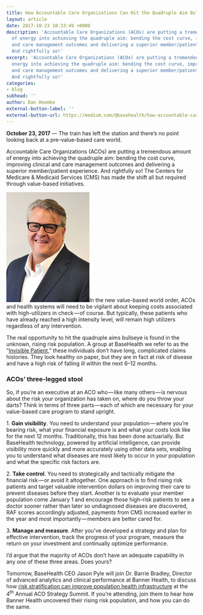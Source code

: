 ```yaml
---
title: How Accountable Care Organizations Can Hit the Quadruple Aim Bullseye
layout: article
date: 2017-10-23 10:33:49 +0000
description: 'Accountable Care Organizations (ACOs) are putting a tremendous amount
  of energy into achieving the quadruple aim: bending the cost curve, improving clinical
  and care management outcomes and delivering a superior member/patient experience.
  And rightfully so!'
excerpt: 'Accountable Care Organizations (ACOs) are putting a tremendous amount of
  energy into achieving the quadruple aim: bending the cost curve, improving clinical
  and care management outcomes and delivering a superior member/patient experience.
  And rightfully so!'
categories:
- blog
subhead: ''
author: Dan Hoemke
external-button-label: ''
external-button-url: https://medium.com/@basehealth/how-accountable-care-organizations-can-hit-the-quadruple-aim-bullseye-c13f6180e137
---
```

**October 23, 2017** — The train has left the station and there’s no point looking back at a pre-value-based care world.

Accountable Care Organizations (ACOs) are putting a tremendous amount of energy into achieving the quadruple aim: bending the cost curve, improving clinical and care management outcomes and delivering a superior member/patient experience. And rightfully so! The Centers for Medicare & Medicaid Services (CMS) has made the shift all but required through value-based initiatives.

![](/uploads/2018/01/02/DanHoemke.png "“The real opportunity to hit the quadruple aims bullseye is found in the unknown, rising risk population.” — Dan Hoemke, EVP, Value-Based Healths Solutions, BaseHealth")In the new value-based world order, ACOs and health systems will need to be vigilant about keeping costs associated with high-utilizers in check — of course. But typically, these patients who have already reached a high intensity level, will remain high utilizers regardless of any intervention.

The real opportunity to hit the quadruple aims bullseye is found in the unknown, rising risk population. A group at BaseHealth we refer to as the “[Invisible Patient](https://medium.com/@basehealth/finding-the-invisible-patient-21c19e384cdc),” these individuals don’t have long, complicated claims histories. They look healthy on paper, but they are in fact at risk of disease and have a high risk of falling ill within the next 6–12 months.

### **ACOs’ three-legged stool**

So, if you’re an executive at an ACO who — like many others — is nervous about the risk your organization has taken on, where do you throw your darts? Think in terms of three parts — each of which are necessary for your value-based care program to stand upright.

1\. **Gain visibility**. You need to understand your population — where you’re bearing risk, what your financial exposure is and what your costs look like for the next 12 months. Traditionally, this has been done actuarially. But BaseHealth technology, powered by artificial intelligence, can provide visibility more quickly and more accurately using other data sets, enabling you to understand what diseases are most likely to occur in your population and what the specific risk factors are.

2\. **Take control**. You need to strategically and tactically mitigate the financial risk — or avoid it altogether. One approach is to find rising risk patients and target valuable intervention dollars on improving their care to prevent diseases before they start. Another is to evaluate your member population come January 1 and encourage those high-risk patients to see a doctor sooner rather than later so undiagnosed diseases are discovered, RAF scores accordingly adjusted, payments from CMS increased earlier in the year and most importantly — members are better cared for.

3\. **Manage and measure**. After you’ve developed a strategy and plan for effective intervention, track the progress of your program, measure the return on your investment and continually optimize performance.

I’d argue that the majority of ACOs don’t have an adequate capability in any _one_ of these three areas. Does yours?

Tomorrow, BaseHealth CEO Jason Pyle will join Dr. Barrie Bradley, Director of advanced analytics and clinical performance at Banner Health, to discuss how [risk stratification can improve population health infrastructure](http://www.worldcongress.com/common/agenda.cfm?level=inside&confCode=HL17017&origconfCode=&agendaID=1298&subAgendaID=3175) at the 4<sup>th</sup> Annual ACO Strategy Summit. If you’re attending, join them to hear how Banner Health uncovered their rising risk population, and how you can do the same.